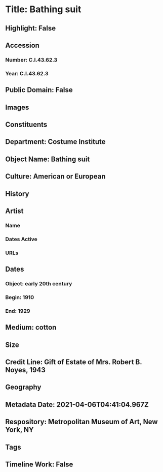 # Title: Bathing suit
## Highlight: False
## Accession
### Number: C.I.43.62.3
### Year: C.I.43.62.3
## Public Domain: False
## Images
## Constituents
## Department: Costume Institute
## Object Name: Bathing suit
## Culture: American or European
## History
## Artist
### Name
### Dates Active
### URLs
## Dates
### Object: early 20th century
### Begin: 1910
### End: 1929
## Medium: cotton
## Size
## Credit Line: Gift of Estate of Mrs. Robert B. Noyes, 1943
## Geography
## Metadata Date: 2021-04-06T04:41:04.967Z
## Respository: Metropolitan Museum of Art, New York, NY
## Tags
## Timeline Work: False